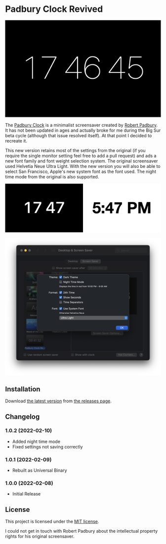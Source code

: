 # Padbury Clock Revived

![screenshot](screenshots/screenshot-0.png)

The [Padbury Clock](https://padbury.app) is a minimalist screensaver created by [Robert Padbury](https://twitter.com/Padbury).
It has not been updated in ages and actually broke for me during the Big Sur beta cycle (although that issue resolved itself).
At that point I decided to recreate it.

This new version retains most of the settings from the original (if you require the single monitor setting feel free to add a pull request) and ads a new font family and font weight selection system.
The original screensaver used Helvetia Neue Ultra Light.
With the new version you will also be able to select San Francisco, Apple's new system font as the font used.
The night time mode from the original is also supported.

<img src="screenshots/screenshot-1.png" width=50%><img src="screenshots/screenshot-2.png" width=50%>

![settings](screenshots/settings.png)
## Installation

Download [the latest version](https://github.com/Kamik423/Padbury-Clock-Revived/releases/latest/download/Padbury.Clock.Revived.saver.zip) from [the releases page](https://github.com/Kamik423/Padbury-Clock-Revived/releases).

## Changelog

### 1.0.2 (2022-02-10)

* Added night time mode
* Fixed settings not saving correctly

### 1.0.1 (2022-02-09)

* Rebuilt as Universal Binary

### 1.0.0 (2022-02-08)

* Initial Release

## License

This project is licensed under the [MIT license](LICENSE.md).

I could not get in touch with Robert Padbury about the intellectual property rights for his original screensaver.